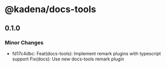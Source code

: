 # @kadena/docs-tools

## 0.1.0

### Minor Changes

- fd17c4dbc: Feat(docs-tools): Implement remark plugins with typescript support
  Fix(docs): Use new docs-tools remark plugin
